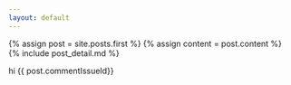 ```yaml
---
layout: default
---
```


<div class="blog-index">  
  {% assign post = site.posts.first %}
  {% assign content = post.content %}
  {% include post_detail.md %}
</div>

hi {{ post.commentIssueId}}